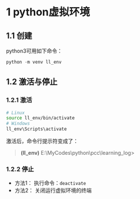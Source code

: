 


# 1 python虚拟环境
## 1.1 创建
python3可用如下命令：
~~~python
python -m venv ll_env
~~~
## 1.2 激活与停止
### 1.2.1 激活
~~~bash
# Linux
source ll_env/bin/activate
# Windows
ll_env\Scripts\activate
~~~
激活后，命令行提示符变成了：
> **(ll_env)** E:\MyCodes\python\pcc\learning_log>

### 1.2.2 停止
* 方法1：
执行命令：`deactivate`
* 方法2： 关闭运行虚拟环境的终端












